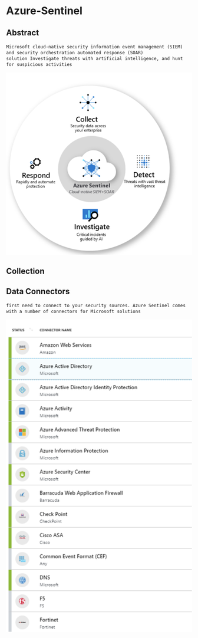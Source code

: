 Azure-Sentinel
=========

Abstract
--------
    Microsoft cloud-native security information event management (SIEM) and security orchestration automated response (SOAR) 
    solution Investigate threats with artificial intelligence, and hunt for suspicious activities
    
![alt text](https://github.com/Maboalenen/Azure_Sentinel/blob/main/sentinel.png?raw=true)

Collection
--------

Data Connectors
-----
    first need to connect to your security sources. Azure Sentinel comes with a number of connectors for Microsoft solutions

![alt text](https://github.com/Maboalenen/Azure_Sentinel/blob/main/connectors.png?raw=true)
